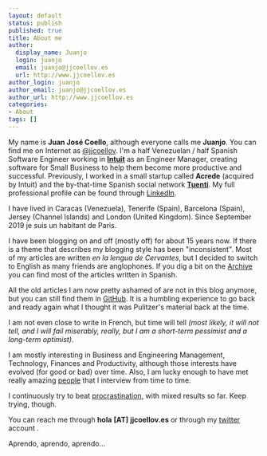 ```yaml
---
layout: default
status: publish
published: true
title: About me
author:
  display_name: Juanjo
  login: juanjo
  email: juanjo@jjcoellov.es
  url: http://www.jjcoellov.es
author_login: juanjo
author_email: juanjo@jjcoellov.es
author_url: http://www.jjcoellov.es
categories:
- About
tags: []
---
```

My name is **Juan José Coello**, although everyone calls me **Juanjo**. You can find me on Internet as [@jjcoellov][twitter]. I'm a half Venezuelan / half Spanish Software Engineer working in **[Intuit][intuit]** as an Engineer Manager, creating software for Small Business to help them become more productive and successful. Previously, I worked in a small startup called **Acrede** (acquired by Intuit) and the by-that-time Spanish social network **[Tuenti][tuenti]**. My full professional profile can be found through [LinkedIn][linkedin].

I have lived in Caracas (Venezuela), Tenerife (Spain), Barcelona (Spain), Jersey (Channel Islands) and London (United Kingdom). Since September 2019 je suis un habitant de Paris.

I have been blogging on and off (mostly off) for about 15 years now. If there is a theme that describes my blogging style has been "inconsistent". Most of my articles are written *en la lengua de Cervantes*, but I decided to switch to English as many friends are anglophones. If you dig a bit on the [Archive](/archive) you can find most of the articles written in Spanish.

All the old articles I am now pretty ashamed of are not in this blog anymore, but you can still find them in [GitHub][github]. It is a humbling experience to go back and ready again what I thought it was Pulitzer's material back at the time.

I am not even close to write in French, but time will tell *(most likely, it will not tell, and I will fail miserably, really, but I am a short-term pessimist and a long-term optimist)*.

I am mostly interesting in Business and Engineering Management, Technology, Finances and Productivity, although those interests have evolved (for good or bad) over time. Also, I am lucky enough to have met really amazing [people][toni] that I interview from time to time.

I continuously try to beat [procrastination][wbw], with mixed results so far. Keep trying, though.

You can reach me through **hola** **[AT]** **jjcoellov.es** or through my [twitter][twitter] account .

Aprendo, aprendo, aprendo...

[intuit]: http://www.intuit.com
[tuenti]: http://www.tuenti.com
[linkedin]: http://linkedin.com/in/jjcoellov
[twitter]: http://www.twitter.com/jjcoellov
[toni]: http://jjcoellov.es/2012/12/04/beers-talk-i-toni-cebrian/
[github]: https://github.com/jjcoellov/jjcoellov.es
[wbw]: http://waitbutwhy.com/2013/10/why-procrastinators-procrastinate.html
